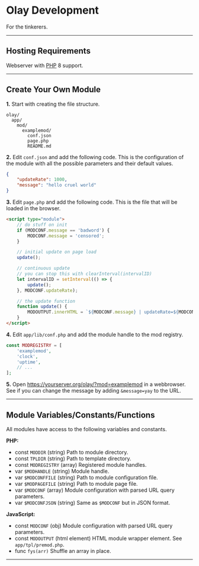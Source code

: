 # Olay Development

For the tinkerers.

---

## Hosting Requirements

Webserver with [PHP](https://php.net) 8 support.

---

## Create Your Own Module

**1.** Start with creating the file structure.

```text
olay/
  app/
    mod/
      examplemod/
        conf.json
        page.php
        README.md
```

**2.** Edit `conf.json` and add the following code. This is the configuration of the module with all the possible parameters and their default values.

```json
{
    "updateRate": 1000,
    "message": "hello cruel world"
}
```

**3.** Edit `page.php` and add the following code. This is the file that will be loaded in the browser.

```html
<script type="module">
    // do stuff on init
    if (MODCONF.message == 'badword') {
        MODCONF.message = 'censored';
    }

    // initial update on page load
    update();

    // continuous update
    // you can stop this with clearInterval(intervalID)
    let intervalID = setInterval(() => {
        update();
    }, MODCONF.updateRate);

    // the update function
    function update() {
        MODOUTPUT.innerHTML = `${MODCONF.message} | updateRate=${MODCONF.updateRate} | random number of the moment: ${Math.random()}`;
    }
</script>
```

**4.** Edit `app/lib/conf.php` and add the module handle to the mod registry.

```php
const MODREGISTRY = [
    'examplemod',
    'clock',
    'uptime',
    // ...
];
```

**5.** Open <https://yourserver.org/olay/?mod=examplemod> in a webbrowser. See if you can change the message by adding `&message=yay` to the URL.

---

## Module Variables/Constants/Functions

All modules have access to the following variables and constants.

**PHP:**

- const `MODDIR` (string) Path to module directory.
- const `TPLDIR` (string) Path to template directory.
- const `MODREGISTRY` (array) Registered module handles.
- var `$MODHANDLE` (string) Module handle.
- var `$MODCONFFILE` (string) Path to module configuration file.
- var `$MODPAGEFILE` (string) Path to module page file.
- var `$MODCONF` (array) Module configuration with parsed URL query parameters.
- var `$MODCONFJSON` (string) Same as `$MODCONF` but in JSON format.

**JavaScript:**

- const `MODCONF`   (obj) Module configuration with parsed URL query parameters.
- const `MODOUTPUT` (html element) HTML module wrapper element. See `app/tpl/premod.php`.
- func `fys(arr)` Shuffle an array in place.

---
